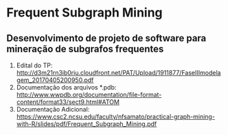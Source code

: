 # Frequent Subgraph Mining

## Desenvolvimento de projeto de software para mineração de subgrafos frequentes

1) Edital do TP: http://d3m21rn3ib0riu.cloudfront.net/PAT/Upload/1911877/FaseIIImodelagem_20170405200950.pdf
2) Documentação dos arquivos *.pdb: http://www.wwpdb.org/documentation/file-format-content/format33/sect9.html#ATOM
3) Documentação Adicional: https://www.csc2.ncsu.edu/faculty/nfsamato/practical-graph-mining-with-R/slides/pdf/Frequent_Subgraph_Mining.pdf
